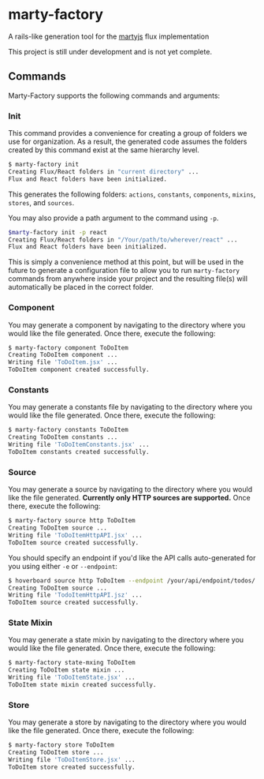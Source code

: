 # marty-factory
A rails-like generation tool for the [martyjs](http://www.martyjs.org) flux implementation

This project is still under development and is not yet complete.

## Commands

Marty-Factory supports the following commands and arguments:

### Init

This command provides a convenience for creating a group of folders we use for
organization. As a result, the generated code assumes the folders created by
this command exist at the same hierarchy level.

```bash
$ marty-factory init
Creating Flux/React folders in "current directory" ...
Flux and React folders have been initialized.
```

This generates the following folders: `actions`, `constants`, `components`,
`mixins`, `stores`, and `sources`.

You may also provide a path argument to the command using `-p`.

```bash
$marty-factory init -p react
Creating Flux/React folders in "/Your/path/to/wherever/react" ...
Flux and React folders have been initialized.
```

This is simply a convenience method at this point, but will be used in the
future to generate a configuration file to allow you to run `marty-factory`
commands from anywhere inside your project and the resulting file(s) will
automatically be placed in the correct folder.

### Component

You may generate a component by navigating to the directory where you would like
the file generated. Once there, execute the following:

```bash
$ marty-factory component ToDoItem
Creating ToDoItem component ...
Writing file 'ToDoItem.jsx' ...
ToDoItem component created successfully.
```

### Constants

You may generate a constants file by navigating to the directory where you would like
the file generated. Once there, execute the following:

```bash
$ marty-factory constants ToDoItem
Creating ToDoItem constants ...
Writing file 'ToDoItemConstants.jsx' ...
ToDoItem constants created successfully.
```

### Source

You may generate a source by navigating to the directory where you would like
the file generated. **Currently only HTTP sources are supported.** Once there, execute the following:

```bash
$ marty-factory source http ToDoItem
Creating ToDoItem source ...
Writing file 'ToDoItemHttpAPI.jsx' ...
ToDoItem source created successfully.
```

You should specify an endpoint if you'd like the API calls auto-generated for
you using either `-e` or `--endpoint`:

```bash
$ hoverboard source http ToDoItem --endpoint /your/api/endpoint/todos/
Creating ToDoItem source ...
Writing file 'TodoItemHttpAPI.jsz' ...
ToDoItem source created successfully.
```

### State Mixin

You may generate a state mixin by navigating to the directory where you would like
the file generated. Once there, execute the following:

```bash
$ marty-factory state-mxing ToDoItem
Creating ToDoItem state mixin ...
Writing file 'ToDoItemState.jsx' ...
ToDoItem state mixin created successfully.
```

### Store

You may generate a store by navigating to the directory where you would like
the file generated. Once there, execute the following:

```bash
$ marty-factory store ToDoItem
Creating ToDoItem store ...
Writing file 'ToDoItemStore.jsx' ...
ToDoItem store created successfully.
```

